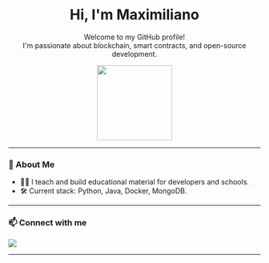 <h1 align="center">
  <b>Hi, I'm Maximiliano </b>
  </h1>

<p align="center">
  Welcome to my GitHub profile!  
  <br>
  I'm passionate about blockchain, smart contracts, and open-source development.
</p>

<p align="center">
  <img src="https://media.giphy.com/media/JIX9t2j0ZTN9S/giphy.gif" width="150"/>
</p>

---

### 🚀 About Me


- 🧑‍🏫 I teach and build educational material for developers and schools.
- 🛠️ Current stack: Python, Java, Docker, MongoDB.

---

### 📫 Connect with me

<p align="left">
  <a href="https://www.linkedin.com/in/roldancapponimaximiliano/">
    <img src="https://img.shields.io/badge/LinkedIn-%230077B5.svg?&style=for-the-badge&logo=linkedin&logoColor=white" />
  </a>
</p>

---


